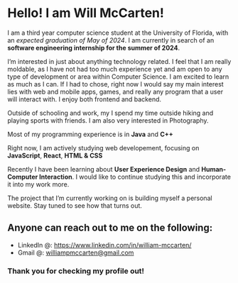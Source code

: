 # Hello! I am **Will McCarten**! 
 
 I am a third year computer science student at the University of Florida, with an _expected graduation of May of 2024_. I am currently in search of an **software engineering internship for the summer of 2024**.
 
 I’m interested in just about anything technology related. I feel that I am really moldable, as I have not had too much experience yet and am open to any type of development or area within Computer Science. I am excited to learn as much as I can. If I had to chose, right now I would say my main interest lies with web and mobile apps, games, and really any program that 
 a user will interact with. I enjoy both frontend and backend. 
 
 Outside of schooling and work, my I spend my time outside hiking and playing sports with friends. I am also very interested in Photography.
 
Most of my programming experience is in **Java** and **C++**

Right now, I am actively studying web developement, focusing on **JavaScript**, **React**, **HTML & CSS**
 
 Recently I have been learning about **User Experience Design** and **Human-Computer Interaction**. I would like to continue studying this and incorporate it into my work more.
    
 The project that I’m currently working on is building myself a personal website. Stay tuned to see how that turns out.

## Anyone can reach out to me on the following:
 - LinkedIn @: https://www.linkedin.com/in/william-mccarten/
 - Gmail @: williampmccarten@gmail.com
 
 
 ### Thank you for checking my profile out!

<!---
willmccarten/willmccarten is a ✨ special ✨ repository because its `README.md` (this file) appears on your GitHub profile.
You can click the Preview link to take a look at your changes.
--->
